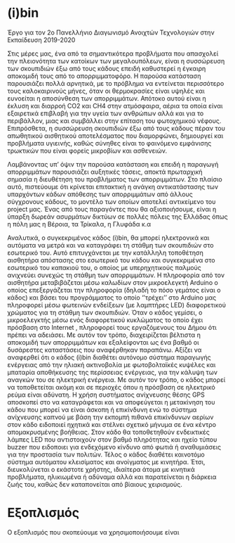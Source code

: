 # (i)bin

Έργο για τον 2ο Πανελλήνιο Διαγωνισμό Ανοιχτών Τεχνολογιών στην Εκπαίδευση 2019-2020

Στις μέρες μας, ένα από τα σημαντικότερα προβλήματα που απασχολεί την πλειονότητα των κατοίκων των μεγαλουπόλεων, είναι η συσσώρευση των σκουπιδιών έξω από τους κάδους επειδή καθυστερεί η έγκαιρη αποκομιδή τους από το απορριμματοφόρο. Η παρούσα κατάσταση παρουσιάζει πολλά αρνητικά, με το πρόβλημα να εντείνεται περισσότερο τους καλοκαιρινούς μήνες, όταν οι θερμοκρασίες είναι υψηλές και ευνοείται η αποσύνθεση των απορριμμάτων. Απότοκο αυτού είναι η έκλυση και διαρροή CO2 και CH4 στην ατμόσφαιρα, αέρια τα οποία είναι εξαιρετικά επιβλαβή για την υγεία των ανθρώπων αλλά και για το περιβάλλον, μιας και συμβάλλει στην επίταση του φωτοχημικού νέφους. Επιπρόσθετα, η συσσώρευση σκουπιδιών έξω από τους κάδους πέραν του απωθητικού αισθητικού αποτελέσματος που διαμορφώνει, δημιουργεί και προβλήματα υγιεινής, καθώς σύνηθες είναι το φαινόμενο εμφάνισης τρωκτικών που είναι φορείς μικροβίων και ασθενειών.

Λαμβάνοντας υπ’ όψιν την παρούσα κατάσταση και επειδή η παραγωγή απορριμμάτων παρουσιάζει αυξητικές τάσεις, αποκτά πρωταρχική σημασία η διευθέτηση του προβλήματος των απορριμμάτων. Στο πλαίσιο αυτό, πιστεύουμε ότι κρίνεται επιτακτική η ανάγκη αντικατάστασης των υπαρχόντων κάδων απόθεσης των απορριμμάτων από άλλους σύγχρονους κάδους, το μοντέλο των οποίων αποτελεί αντικείμενο του project μας. Ένας από τους παραγόντες που θα αξιοποιήσουμε, είναι η ύπαρξη δωρεάν ασυρμάτων δικτύων σε πολλές πόλεις της Ελλάδας όπως η πόλη μας η Βέροια, τα Τρίκαλα, η Γλυφάδα κ.α

Αναλυτικά, ο συγκεκριμένος κάδος (i)bin, θα μπορεί ηλεκτρονικά και αυτόματα να μετρά και να καταγράφει τη στάθμη των σκουπιδιών στο εσωτερικό του. Αυτό επιτυγχάνεται με την κατάλληλη τοποθέτηση αισθητήρα απόστασης στο εσωτερικό του κάδου και συγκεκριμένα στο εσωτερικό του καπακιού του, ο οποίος με υπερηχητικούς παλμούς ανιχνεύει συνεχώς τη στάθμη των απορριμμάτων. Η πληροφορία από τον αισθητήρα μεταβιβάζεται μέσω καλωδίων στον μικροελεγκτή Αrduino ο οποίος επεξεργάζεται την πληροφορία (δηλαδή το πόσο γεμάτος είναι ο κάδος) και βάσει του προγράμματος το οποίο ‘’τρέχει’’ στο Arduino μας πληροφορεί μέσω φωτεινών ενδείξεων (με λαμπτήρες LED) διαφορετικού χρώματος για τη στάθμη των σκουπιδιών. Όταν ο κάδος γεμίσει, ο μικροελεγκτής μέσω ενός διαφορετικού κυκλώματος το οποίο έχει πρόσβαση στο Internet , πληροφορεί τους εργαζόμενους του Δήμου ότι πρέπει να αδειάσει. Με αυτόν τον τρόπο, διαχειρίζεται βέλτιστα η αποκομιδή των απορριμμάτων και εξαλείφονται ως ένα βαθμό οι δυσάρεστες καταστάσεις που αναφέρθηκαν παραπάνω. Αξίζει να αναφερθεί ότι ο κάδος (i)bin διαθέτει αυτόνομο σύστημα παραγωγής ενέργειας από την ηλιακή ακτινοβολία με φωτοβολταϊκές κυψέλες και μπαταρία αποθήκευσης της περίσσειας ενέργειας, για την κάλυψη των αναγκών του σε ηλεκτρική ενέργεια. Με αυτόν τον τρόπο, ο κάδος μπορεί να τοποθετείται ακόμη και σε περιοχές όπου η πρόσβαση σε ηλεκτρικό ρεύμα είναι αδύνατη. Η χρήση συστήματος ανίχνευσης θέσης GPS αποσκοπεί στο να καταγράφεται και να αποφεύγεται η μετακίνηση του κάδου που μπορεί να είναι άσκοπη ή επικίνδυνη ενώ το σύστημα ανίχνευσης καπνού με βάση την εκπομπή πιθανά επικίνδυνων αερίων στον κάδο ειδοποιεί ηχητικά και στέλνει σχετικό μήνυμα σε ένα κέντρο απομακρυσμένης βοήθειας. Στον κάδο θα τοποθετηθούν ενδεικτικές λάμπες LED που αντιστοιχούν στον βαθμό πληρότητας και ηχείο τύπου buzzer που ειδοποιει για ενδεχόμενο κίνδυνο από φωτιά ή αναθυμιάσεις για την προστασία των πολιτών. Τέλος ο κάδος διαθέτει καινοτόμο σύστημα αυτόματου κλεισίματος και ανοίγματος με κινητήρα. Έτσι, διευκολύνεται ο εκάστοτε χρήστης, ιδιαίτερα άτομα με κινητικά προβλήματα, ηλικιωμένα ή αδύναμα αλλά και παρατείνεται η διάρκεια ζωής του, καθώς δεν καταπονείται από βίαιους χειρισμούς.

# Εξοπλισμός
Ο εξοπλισμός που σκοπεύουμε να χρησιμοποιήσουμε είναι
